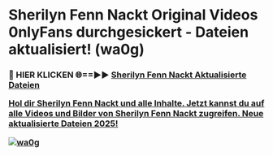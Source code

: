 # Sherilyn Fenn Nackt Original Videos 0nlyFans durchgesickert - Dateien aktualisiert! (wa0g)

<h3>🔴 HIER KLICKEN 🌐==►► <a href="https://tinyurl.com/h6vf6nb8" rel="nofollow">Sherilyn Fenn Nackt Aktualisierte Dateien

Hol dir Sherilyn Fenn Nackt und alle Inhalte. Jetzt kannst du auf alle Videos und Bilder von Sherilyn Fenn Nackt zugreifen. Neue aktualisierte Dateien 2025!

[![wa0g](https://i.imgur.com/sD4kR3V.gif)](https://tinyurl.com/h6vf6nb8)
